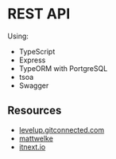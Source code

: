 # REST API 
Using: 
 - TypeScript
 - Express
 - TypeORM with PortgreSQL
 - tsoa
 - Swagger

## Resources
 - [levelup.gitconnected.com](https://levelup.gitconnected.com/how-to-set-up-a-typescript-node-js-app-in-5-minutes-93ffee3b1768)
 - [mattwelke](https://github.com/mattwelke/example-typeorm-postgres)
 - [itnext.io](https://itnext.io/express-js-backend-with-typescript-swagger-ui-and-docker-compose-f77143860bc8)